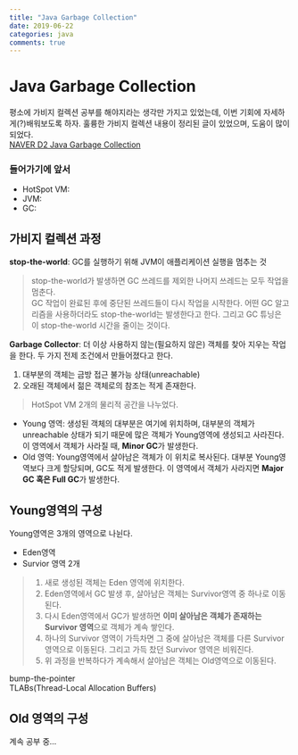 ```yaml
---
title: "Java Garbage Collection"
date: 2019-06-22
categories: java
comments: true
---
```


# Java Garbage Collection

평소에 가비지 컬렉션 공부를 해야지라는 생각만 가지고 있었는데, 이번 기회에 자세하게(?)배워보도록 하자. 훌륭한 가비지 컬렉션 내용이 정리된 글이 있었으며, 도움이 많이 되었다.  
[NAVER D2 Java Garbage Collection]([https://d2.naver.com/helloworld/1329](https://d2.naver.com/helloworld/1329))
### 들어가기에 앞서
- HotSpot VM:
- JVM:
- GC:


## 가비지 컬렉션 과정

**stop-the-world**: GC를 실행하기 위해 JVM이 애플리케이션 실행을 멈추는 것

> stop-the-world가 발생하면 GC 쓰레드를 제외한 나머지 쓰레드는 모두 작업을 멈춘다.  
GC 작업이 완료된 후에 중단된 쓰레드들이 다시 작업을 시작한다. 어떤 GC 알고리즘을 사용하더라도 stop-the-world는 발생한다고 한다. 그리고 GC 튜닝은 이 stop-the-world 시간을 줄이는 것이다.

**Garbage Collector**: 더 이상 사용하지 않는(필요하지 않은) 객체를 찾아 지우는 작업을 한다.
두 가지 전제 조건에서 만들어졌다고 한다.
1. 대부분의 객체는 금방 접근 불가능 상태(unreachable)
2. 오래된 객체에서 젊은 객체로의 참조는 적게 존재한다.

> HotSpot VM 2개의 물리적 공간을 나누었다.
- Young 영역: 생성된 객체의 대부분은 여기에 위치하며, 대부분의 객체가 unreachable 상태가 되기 때문에 많은 객체가 Young영역에 생성되고 사라진다. 이 영역에서 객체가 사라질 때, **Minor GC**가 발생한다.
- Old 영역: Young영역에서 살아남은 객체가 이 위치로 복사된다. 대부분 Young영역보다 크게 할당되며, GC도 적게 발생한다. 이 영역에서 객체가 사라지면 **Major GC 혹은 Full GC**가 발생한다.


## Young영역의 구성

Young영역은 3개의 영역으로 나뉜다.
- Eden영역
- Survior 영역 2개

> 1. 새로 생성된 객체는 Eden 영역에 위치한다.
> 2. Eden영역에서 GC 발생 후, 살아남은 객체는 Survivor영역 중 하나로 이동된다.
> 3. 다시 Eden영역에서 GC가 발생하면 **이미 살아남은 객체가 존재하는 Survivor 영역**으로 객체가 계속 쌓인다. 
> 4. 하나의 Survivor 영역이 가득차면 그 중에 살아남은 객체를 다른 Survivor 영역으로 이동된다. 그리고 가득 찼던 Survivor 영역은 비워진다.
> 5. 위 과정을 반복하다가 계속해서 살아남은 객체는 Old영역으로 이동된다.

bump-the-pointer  
TLABs(Thread-Local Allocation Buffers)

## Old 영역의 구성
계속 공부 중...